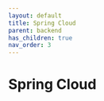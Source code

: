 ```yaml
---
layout: default
title: Spring Cloud
parent: backend
has_children: true
nav_order: 3
---
```


# Spring Cloud